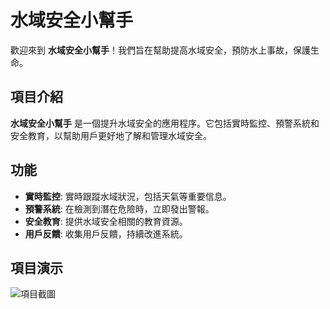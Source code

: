 # 水域安全小幫手

歡迎來到 **水域安全小幫手**！我們旨在幫助提高水域安全，預防水上事故，保護生命。

## 項目介紹

**水域安全小幫手** 是一個提升水域安全的應用程序。它包括實時監控、預警系統和安全教育，以幫助用戶更好地了解和管理水域安全。

## 功能

- **實時監控**: 實時跟蹤水域狀況，包括天氣等重要信息。
- **預警系統**: 在檢測到潛在危險時，立即發出警報。
- **安全教育**: 提供水域安全相關的教育資源。
- **用戶反饋**: 收集用戶反饋，持續改進系統。

## 項目演示

![項目截圖](https://via.placeholder.com/800x400.png)  <!-- 替換為你的實際截圖鏈接 -->
